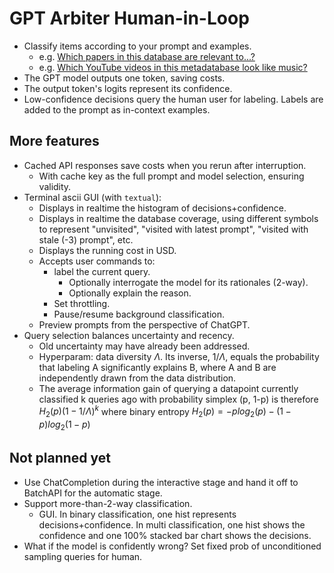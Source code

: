 # GPT Arbiter Human-in-Loop
- Classify items according to your prompt and examples.  
  - e.g. [Which papers in this database are relevant to...?](https://github.com/Daniel-Chin/GPT-lit-reviewer)  
  - e.g. [Which YouTube videos in this metadatabase look like music?](https://github.com/Daniel-Chin/sync-my-youtube-playlists)  
- The GPT model outputs one token, saving costs.  
- The output token's logits represent its confidence.  
- Low-confidence decisions query the human user for labeling. Labels are added to the prompt as in-context examples.  

## More features
- Cached API responses save costs when you rerun after interruption.  
  - With cache key as the full prompt and model selection, ensuring validity.  
- Terminal ascii GUI (with `textual`):  
  - Displays in realtime the histogram of decisions+confidence.
  - Displays in realtime the database coverage, using different symbols to represent "unvisited", "visited with latest prompt", "visited with stale (-3) prompt", etc.
  - Displays the running cost in USD.  
  - Accepts user commands to:
    - label the current query.
      - Optionally interrogate the model for its rationales (2-way).
      - Optionally explain the reason.  
    - Set throttling.
    - Pause/resume background classification.
  - Preview prompts from the perspective of ChatGPT.
- Query selection balances uncertainty and recency.
  - Old uncertainty may have already been addressed.
  - Hyperparam: data diversity $\Lambda$. Its inverse, $1 / \Lambda$, equals the probability that labeling A significantly explains B, where A and B are independently drawn from the data distribution.
  - The average information gain of querying a datapoint currently classified k queries ago with probability simplex (p, 1-p) is therefore $H_2(p)(1-1/\Lambda)^k$ where binary entropy $H_2(p) = -p log_2(p) - (1-p) log_2(1-p)$

## Not planned yet
- Use ChatCompletion during the interactive stage and hand it off to BatchAPI for the automatic stage.
- Support more-than-2-way classification.
  - GUI. In binary classification, one hist represents decisions+confidence. In multi classification, one hist shows the confidence and one 100% stacked bar chart shows the decisions.
- What if the model is confidently wrong? Set fixed prob of unconditioned sampling queries for human.
